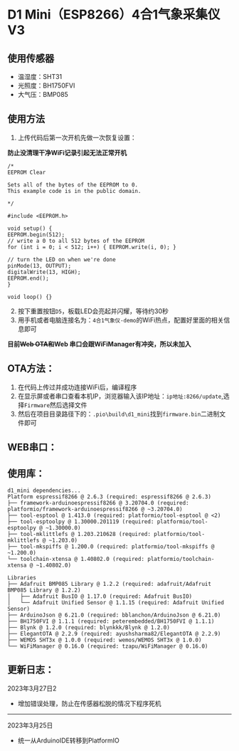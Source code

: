 # D1 Mini（ESP8266）4合1气象采集仪 V3

## 使用传感器
- 温湿度：SHT31
- 光照度：BH1750FVI
- 大气压：BMP085

## 使用方法
1. 上传代码后第一次开机先做一次恢复设置：

**防止没清理干净WiFi记录引起无法正常开机**

```
/*
EEPROM Clear

Sets all of the bytes of the EEPROM to 0.
This example code is in the public domain.

*/

#include <EEPROM.h>

void setup() {
EEPROM.begin(512);
// write a 0 to all 512 bytes of the EEPROM
for (int i = 0; i < 512; i++) { EEPROM.write(i, 0); }

// turn the LED on when we're done
pinMode(13, OUTPUT);
digitalWrite(13, HIGH);
EEPROM.end();
}

void loop() {}
```

2. 按下重置按钮`D5`，板载LED会亮起并闪耀，等待约30秒
3. 用手机或者电脑连接名为：`4合1气象仪-demo`的WiFi热点，配置好里面的相关信息即可

**目前~~Web OTA和~~Web 串口会跟WiFiManager有冲突，所以未加入**
## OTA方法：
1. 在代码上传过并成功连接WiFi后，编译程序
2. 在显示屏或者串口查看本机IP，浏览器输入该IP地址：`ip地址:8266/update`,选择`Firmware`然后选择文件
3. 然后在项目目录路径下的：`.pio\build\d1_mini`找到`firmware.bin`二进制文件即可

## WEB串口：


## 使用库：
```
d1_mini dependencies...
Platform espressif8266 @ 2.6.3 (required: espressif8266 @ 2.6.3)
├── framework-arduinoespressif8266 @ 3.20704.0 (required: platformio/framework-arduinoespressif8266 @ ~3.20704.0)
├── tool-esptool @ 1.413.0 (required: platformio/tool-esptool @ <2)
├── tool-esptoolpy @ 1.30000.201119 (required: platformio/tool-esptoolpy @ ~1.30000.0)
├── tool-mklittlefs @ 1.203.210628 (required: platformio/tool-mklittlefs @ ~1.203.0)
├── tool-mkspiffs @ 1.200.0 (required: platformio/tool-mkspiffs @ ~1.200.0)
└── toolchain-xtensa @ 1.40802.0 (required: platformio/toolchain-xtensa @ ~1.40802.0)

Libraries
├── Adafruit BMP085 Library @ 1.2.2 (required: adafruit/Adafruit BMP085 Library @ 1.2.2)
│   ├── Adafruit BusIO @ 1.17.0 (required: Adafruit BusIO)
│   └── Adafruit Unified Sensor @ 1.1.15 (required: Adafruit Unified Sensor)
├── ArduinoJson @ 6.21.0 (required: bblanchon/ArduinoJson @ 6.21.0)
├── BH1750FVI @ 1.1.1 (required: peterembedded/BH1750FVI @ 1.1.1)
├── Blynk @ 1.2.0 (required: blynkkk/Blynk @ 1.2.0)
├── ElegantOTA @ 2.2.9 (required: ayushsharma82/ElegantOTA @ 2.2.9)
├── WEMOS SHT3x @ 1.0.0 (required: wemos/WEMOS SHT3x @ 1.0.0)
└── WiFiManager @ 0.16.0 (required: tzapu/WiFiManager @ 0.16.0)
```
## 更新日志：
2023年3月27日2
- 增加错误处理，防止在传感器松脱的情况下程序死机
---
2023年3月25日
- 统一从ArduinoIDE转移到PlatformIO



